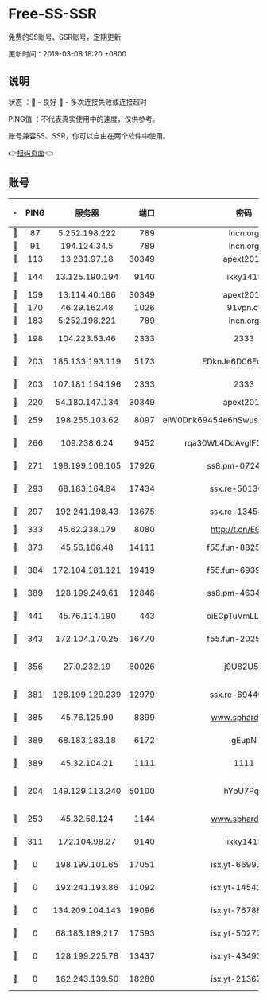 # Free-SS-SSR

免费的SS账号、SSR账号，定期更新

更新时间：2019-03-08 18:20 +0800

## 说明

状态     ：🙂 - 良好 🙁 - 多次连接失败或连接超时

PING值   ：不代表真实使用中的速度，仅供参考。

账号兼容SS、SSR，你可以自由在两个软件中使用。

👉[扫码页面](https://liesauer.github.io/Free-SS-SSR/)👈

## 账号

|-|PING|服务器|端口|密码|加密方式|区域|
|:----:|:----:|:-----:|-----:|:----:|:----:|:----:|
|🙂|87|5.252.198.222|789|lncn.org|rc4|JP|
|🙂|91|194.124.34.5|789|lncn.org|rc4|JP|
|🙂|113|13.231.97.18|30349|apext2019|chacha20|JP|
|🙂|144|13.125.190.194|9140|likky1415|aes-256-cfb|KR|
|🙂|159|13.114.40.186|30349|apext2019|chacha20|JP|
|🙂|170|46.29.162.48|1026|91vpn.cf|rc4-md5|RU|
|🙂|183|5.252.198.221|789|lncn.org|rc4|JP|
|🙂|198|104.223.53.46|2333|2333|aes-256-cfb|US|
|🙂|203|185.133.193.119|5173|EDknJe6D06EoWDaw|aes-256-cfb|US|
|🙂|203|107.181.154.196|2333|2333|aes-256-cfb|US|
|🙂|220|54.180.147.134|30349|apext2019|chacha20|KR|
|🙂|259|198.255.103.62|8097|eIW0Dnk69454e6nSwuspv9DmS201tQ0D|aes-256-cfb|US|
|🙂|266|109.238.6.24|9452|rqa30WL4DdAvgIFG6Fs3znzTa|aes-256-cfb|FR|
|🙂|271|198.199.108.105|17926|ss8.pm-07244383|aes-256-cfb|US|
|🙂|293|68.183.164.84|17434|ssx.re-50130004|aes-256-cfb|US|
|🙂|297|192.241.198.43|13675|ssx.re-13454055|aes-256-cfb|US|
|🙂|333|45.62.238.179|8080|http://t.cn/EGJIyrl|rc4-md5|CA|
|🙂|373|45.56.106.48|14111|f55.fun-88250157|aes-256-cfb|US|
|🙂|384|172.104.181.121|19419|f55.fun-69397785|aes-256-cfb|SG|
|🙂|389|128.199.249.61|12848|ss8.pm-46346363|aes-256-cfb|SG|
|🙂|441|45.76.114.190|443|oiECpTuVmLLxk4Ts|aes-256-cfb|AU|
|🙂|343|172.104.170.25|16770|f55.fun-20256813|aes-256-cfb|SG|
|🙂|356|27.0.232.19|60026|j9U82U53|xchacha20-ietf-poly1305|HK|
|🙂|381|128.199.129.239|12979|ssx.re-69440273|aes-256-cfb|SG|
|🙂|385|45.76.125.90|8899|www.sphard.com|aes-256-cfb|AU|
|🙂|389|68.183.183.18|6172|gEupN|aes-256-cfb|SG|
|🙂|389|45.32.104.21|1111|1111|aes-256-cfb|SG|
|🙁|204|149.129.113.240|50100|hYpU7PqP|chacha20-ietf-poly1305|CN|
|🙁|253|45.32.58.124|1144|www.sphard.com|aes-256-cfb|JP|
|🙁|311|172.104.98.27|9140|likky1415|aes-256-cfb|JP|
|🙁|0|198.199.101.65|17051|isx.yt-66997897|aes-256-cfb|US|
|🙁|0|192.241.193.86|11092|isx.yt-14541692|aes-256-cfb|US|
|🙁|0|134.209.104.143|19096|isx.yt-76788888|aes-256-cfb|SG|
|🙁|0|68.183.189.217|17593|isx.yt-50277837|aes-256-cfb|SG|
|🙁|0|128.199.225.78|13437|isx.yt-43493369|aes-256-cfb|SG|
|🙁|0|162.243.139.50|18280|isx.yt-21367696|aes-256-cfb|US|
